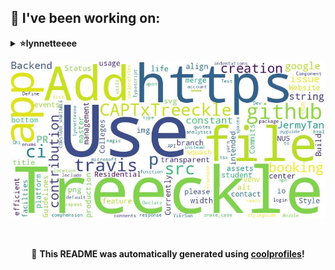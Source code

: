 
## 🔨 I've been working on:

<details>
<summary><strong>⭐lynnetteeee</strong></summary>
Link to repo: https://github.com/lynnetteeee/lynnetteeee
<br/>
This repository contains a detailed readme file providing information about the project hosted on GitHub. The summary of the project is written in a professional manner and is between 20 to 50 words in length, providing a concise overview of what the repository offers.

---

The repository "lynnetteeee" had multiple commits updating the README.md file automatically and merging branches with another repository. There were also changes made to improve formatting, fix emoji bugs, and revert a gitignore. Additionally, there was an attempt to change an image link and add bold headers.
</details>


![Image Alt Text](https://github.com/lynnetteeee/lynnetteeee/blob/main/out.jpg)

<br>

<p align="center">
📢 <strong>This README was automatically generated using <a href="https://github.com/lshaoqin/coolprofiles">coolprofiles</a>!</strong>
</p>
